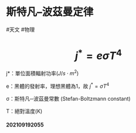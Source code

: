 # 斯特凡–波茲曼定律
#天文 #物理
# $$j^*=e\sigma T^4$$

j*：單位面積輻射功率($J/s\cdot m^2$)

e：黑體的發射率，理想黑體為1，故 $j^*=\sigma T^4$

σ：斯特凡─波茲曼常數 (Stefan-Boltzmann constant)

T：絕對溫度(K)

#### 202109192055